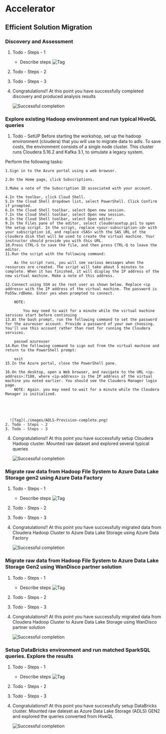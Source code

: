 # Accelerator

## Efficient Solution Migration

### Discovery and Assessment

1. Todo - Steps - 1
    - Describe steps
      ![Tag](./images/ADLS-Provision-complete.png)
2. Todo - Steps - 2
3. Todo - Steps - 3
4. Congratulations!! At this point you have successfully completed discovery and produced analysis results

    ![Successful completion](./images/ADLS-Provision-complete.png)

### Explore existing Hadoop environment and run typical HiveQL queries

1. Todo - SetUP
   Before starting the workshop, set up the hadoop environment (cloudera) that you will use to migrate data to adls. To save costs, the environment consists of a single node cluster. This cluster runs Cloudera 5.16.2 and Kafka 3.1, to simulate a legacy system.

Perform the following tasks:

    1.Sign in to the Azure portal using a web browser.

    2.On the Home page, click Subscriptions.
    
    3.Make a note of the Subscription ID associated with your account.
    
    4.In the toolbar, click Cloud Shell.
    5.In the Cloud Shell dropdown list, select PowerShell. Click Confirm if prompted.
    6.In the Cloud Shell toolbar, select Open new session.
    7.In the Cloud Shell toolbar, select Open new session.
    8.In the Cloud Shell toolbar, select Open editor.
    9.In the Files pane of the editor, select clouderasetup.ps1 to open the setup script. In the script, replace <your-subscription-id> with your subscription id, and replace <SAS> with the SAS URL of the cloudera disk that will be used to create the virtual machine. Your instructor should provide you with this URL.
    10.Press CTRL-S to save the file, and then press CTRL-Q to leave the editor.
    11.Run the script with the following command:
        
        As the script runs, you will see various messages when the resources are created. The script will take about 5 minutes to complete. When it has finished, it will display the IP address of the new virtual machine. Make a note of this address.

    12.Connect using SSH as the root user as shown below. Replace <ip address> with the IP address of the virtual machine. The password is Pa55w.rdDemo. Enter yes when prompted to connect.

        NOTE:

            You may need to wait for a minute while the virtual machine services start before continuing
    13.At the bash prompt, run the following command to set the password for the azureuser account. Provide a password of your own choosing. You'll use this account rather than root for running the Cloudera services.

        passwd azureuser
    14.Run the following command to sign out from the virtual machine and return to the PowerShell prompt:

        exit
    15.In the Azure portal, close the PowerShell pane.

    16.On the desktop, open a Web browser, and navigate to the URL <ip-address>:7180, where <ip-address> is the IP address of the virtual machine you noted earlier. You should see the Cloudera Manager login page.
        NOTE: Again. you may need to wait for a minute while the Cloudera Manager is initialized.


    
            

      ![Tag](./images/ADLS-Provision-complete.png)
    2. Todo - Steps - 2
    3. Todo - Steps - 3
4. Congratulations!! At this point you have successfully setup Cloudera Hadoop cluster. Mounted raw dataset and explored several typical queries

    ![Successful completion](./images/ADLS-Provision-complete.png)

### Migrate raw data from Hadoop File System to Azure Data Lake Storage gen2 using Azure Data Factory

1. Todo - Steps - 1
    - Describe steps
      ![Tag](./images/ADLS-Provision-complete.png)
2. Todo - Steps - 2
3. Todo - Steps - 3
4. Congratulations!! At this point you have successfully migrated data from Cloudera Hadoop Cluster to Azure Data Lake Storage using Azure Data Factory

    ![Successful completion](./images/ADLS-Provision-complete.png)

### Migrate raw data from Hadoop File System to Azure Data Lake Storage Gen2 using WanDisco partner solution

1. Todo - Steps - 1
    - Describe steps
      ![Tag](./images/ADLS-Provision-complete.png)
2. Todo - Steps - 2
3. Todo - Steps - 3
4. Congratulations!! At this point you have successfully migrated data from Cloudera Hadoop Cluster to Azure Data Lake Storage using WanDisco partner solution

    ![Successful completion](./images/ADLS-Provision-complete.png)

### Setup DataBricks environment and run matched SparkSQL queries. Explore the results

1. Todo - Steps - 1
    - Describe steps
      ![Tag](./images/ADLS-Provision-complete.png)
2. Todo - Steps - 2
3. Todo - Steps - 3
4. Congratulations!! At this point you have successfully setup DataBricks cluster. Mounted raw dateset as Azure Data Lake Storage (ADLS) GEN2 and explored the queries converted from HiveQL

    ![Successful completion](./images/ADLS-Provision-complete.png)
